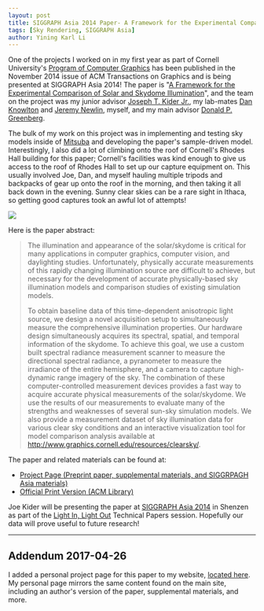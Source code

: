```yaml
---
layout: post
title: SIGGRAPH Asia 2014 Paper- A Framework for the Experimental Comparison of Solar and Skydome Illumination
tags: [Sky Rendering, SIGGRAPH Asia]
author: Yining Karl Li
---
```


One of the projects I worked on in my first year as part of Cornell University's [Program of Computer Graphics](http://graphics.cornell.edu/) has been published in the November 2014 issue of ACM Transactions on Graphics and is being presented at SIGGRAPH Asia 2014! The paper is "[A Framework for the Experimental Comparison of Solar and Skydome Illumination](http://dl.acm.org/citation.cfm?doid=2661229.2661259)", and the team on the project was my junior advisor [Joseph T. Kider Jr.](http://www.graphics.cornell.edu/~kiderj/), my lab-mates [Dan Knowlton](http://www.danknowlton.com/) and [Jeremy Newlin](http://www.jeremynewlin.info/), myself, and my main advisor [Donald P. Greenberg](http://www.graphics.cornell.edu/people/director.html).

The bulk of my work on this project was in implementing and testing sky models inside of [Mitsuba](http://www.mitsuba-renderer.org) and developing the paper's sample-driven model. Interestingly, I also did a lot of climbing onto the roof of Cornell's Rhodes Hall building for this paper; Cornell's facilities was kind enough to give us access to the roof of Rhodes Hall to set up our capture equipment on. This usually involved Joe, Dan, and myself hauling multiple tripods and backpacks of gear up onto the roof in the morning, and then taking it all back down in the evening. Sunny clear skies can be a rare sight in Ithaca, so getting good captures took an awful lot of attempts!

[![]({{site.url}}/content/images/2014/Nov/siggraphasia2014paper.png)]({{site.url}}/content/images/2014/Nov/siggraphasia2014paper.png)

Here is the paper abstract:

> The illumination and appearance of the solar/skydome is critical for many applications in computer graphics, computer vision, and daylighting studies. Unfortunately, physically accurate measurements of this rapidly changing illumination source are difficult to achieve, but necessary for the development of accurate physically-based sky illumination models and comparison studies of existing simulation models.
>
> To obtain baseline data of this time-dependent anisotropic light source, we design a novel acquisition setup to simultaneously measure the comprehensive illumination properties. Our hardware design simultaneously acquires its spectral, spatial, and temporal information of the skydome. To achieve this goal, we use a custom built spectral radiance measurement scanner to measure the directional spectral radiance, a pyranometer to measure the irradiance of the entire hemisphere, and a camera to capture high-dynamic range imagery of the sky. The combination of these computer-controlled measurement devices provides a fast way to acquire accurate physical measurements of the solar/skydome. We use the results of our measurements to evaluate many of the strengths and weaknesses of several sun-sky simulation models. We also provide a measurement dataset of sky illumination data for various clear sky conditions and an interactive visualization tool for model comparison analysis available at http://www.graphics.cornell.edu/resources/clearsky/.

The paper and related materials can be found at:

* [Project Page (Preprint paper, supplemental materials, and SIGGRPAGH Asia materials)](http://www.graphics.cornell.edu/resources/clearsky/index.htm)
* [Official Print Version (ACM Library)](http://dl.acm.org/citation.cfm?doid=2661229.2661259)

Joe Kider will be presenting the paper at [SIGGRAPH Asia 2014](http://sa2014.siggraph.org/en/) in Shenzen as part of the [Light In, Light Out](http://sa2014.siggraph.org/en/attendees/technical-papers.html?view=session&type=techpapers&sessionid=3) Technical Papers session. Hopefully our data will prove useful to future research!

---

## Addendum 2017-04-26

I added a personal project page for this paper to my website, [located here](http://www.yiningkarlli.com/projects/skydomecompare.html). My personal page mirrors the same content found on the main site, including an author's version of the paper, supplemental materials, and more.
